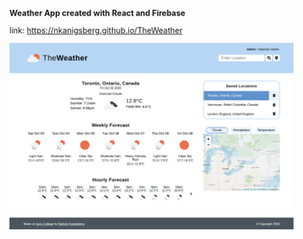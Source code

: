 <strong>Weather App created with React and Firebase</strong> <br>

link: https://nkanigsberg.github.io/TheWeather
<br>

![Game screenshot](image.png?raw=true "Game screenshot")
